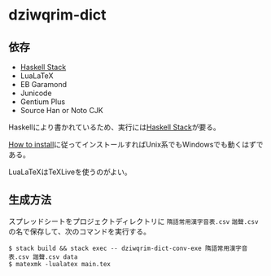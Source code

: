 # dziwqrim-dict
## 依存

- [Haskell Stack](https://docs.haskellstack.org/en/stable/README/)
- LuaLaTeX
- EB Garamond
- Junicode
- Gentium Plus
- Source Han or Noto CJK

Haskellにより書かれているため、実行には[Haskell Stack](https://docs.haskellstack.org/en/stable/README/)が要る。

[How to install](https://docs.haskellstack.org/en/stable/README/#how-to-install)に従ってインストールすればUnix系でもWindowsでも動くはずである。

LuaLaTeXはTeXLiveを使うのがよい。

## 生成方法
スプレッドシートをプロジェクトディレクトリに `隋語常用漢字音表.csv` `諧聲.csv` の名で保存して、次のコマンドを実行する。

```
$ stack build && stack exec -- dziwqrim-dict-conv-exe 隋語常用漢字音表.csv 諧聲.csv data
$ matexmk -lualatex main.tex
```
